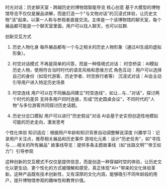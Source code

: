 时光对话：历史聊天室 - 跨越历史的博物馆智能导览
核心创意
基于大模型的博物馆导览不仅仅是展品讲解，而是打造一个"与文物对话"的沉浸式体验，让历史文物"活"起来，以第一人称与参观者直接交流。主体是一个该博物馆的聊天室，每个展品都可能是一个聊天室里面，用户可以找人聊天，也可以拉群.

创新交互方式

1. 历史人物化身
每件展品都有一个与之相关的历史人物形象（通过AI生成的虚拟形象）。

2. 时空对话模式
不再是简单的问答，而是一种情境式对话：
时空桥梁：AI模拟历史人物，使用符合当时时代的语言风格和思维方式
角色互动：用户可以选择自己的身份（如现代游客、历史学者、时空旅行者等）
沉浸式对话：AI会主动引导用户进入特定历史场景

3. 时空连线
用户可以在不同展品间建立"时空连线"，如让...与..."对话"，探讨两个时代的差异
支持多用户同时连接，形成"历史圆桌会议"，不同时代的"人物"与多位游客共同探讨历史话题。

4. 历史分岔口模拟
用户可以进行"历史假设"对话
AI会基于史实但创造性地模拟可能的历史走向，激发思考

个性化体验
知识适应：根据用户年龄和知识背景自动调整解说深度
兴趣学习：记录用户关注点，推荐相关展品和历史事件
游戏化元素：设计"历史任务"，如"寻找与......相关的所有展品"
故事线导览：提供多条主题故事线（如"丝路文明""帝王权力"）引导参观


这种创新的交互模式不仅仅是提供信息，而是创造一种穿越时空的体验，让历史文化以更生动、更个性化的方式被理解和感受，真正体现"AI+"带来的文化体验革新。这种产品既有技术创新性，又有深厚的文化内涵，能够吸引不同年龄段的用户，提升博物馆参观的趣味性和教育价值。